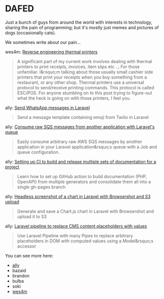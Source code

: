# DAFED

Just a bunch of guys from around the world with interests in technology, sharing the pain of programming; but it's mostly just memes and pictures of dogs (occasionally cats).

We sometimes write about our pain...

<!-- BLOG-POST-LIST:START -->
wes4m: [Reverse engineering thermal printers](https://wes4m.io/posts/epson_rev/)
> A significant part of my current work involves dealing with thermal printers to print receipts, invoices, item slips etc ..; For those unfamiliar. I&amp;rsquo;m talking about those usually small cashier side printers that print your receipts when you buy something from a restaurant, or any other shop.
Thermal printers use a universal protocol to send/receive printing commands. This protocol is called ESC/POS. For anyone stumbling on to this post trying to figure-out what the heck is going on with those printers, I feel you.


ally: [Send WhatsApp messages in Laravel](https://ac93.uk/articles/laravel-send-whatsapp-message-with-emoji-and-variables/)
> Send a message template containing emoji from Twilio in Laravel


ally: [Consume raw SQS messages from another application with Laravel&#39;s queue](https://ac93.uk/articles/laravel-consume-raw-sqs-messages-in-its-job-queue-system/)
> Easily consume arbitrary raw AWS SQS messages by another application in your Laravel application&amp;rsquo;s queue with a Job and queue configuration.


ally: [Setting up CI to build and release multiple sets of documentation for a project](https://ac93.uk/articles/github-action-build-multiple-sets-of-documentation/)
> Learn how to set up GitHub action to build documentation &lpar;PHP, OpenAPI&rpar; from multiple generators and consolidate them all into a single gh-pages branch


ally: [Headless screenshot of a chart in Laravel with Browsershot and S3 upload](https://ac93.uk/articles/laravel-chartjs-blade-browsershot/)
> Generate and save a Chart.js chart in Laravel with Browsershot and upload it to S3


ally: [Laravel pipeline to replace CMS content placeholders with values](https://ac93.uk/articles/laravel-pipeline-placeholder-cms-accessor/)
> Use Laravel Pipeline with many Pipes to replace arbitrary placeholders in DOM with computed values using a Model&amp;rsquo;s accessor

<!-- BLOG-POST-LIST:END -->

You can see more here:

* [ally](https://ac93.uk)
* bazaid
* brandon
* bulba
* soki
* [wes4m](https://wes4m.io)
